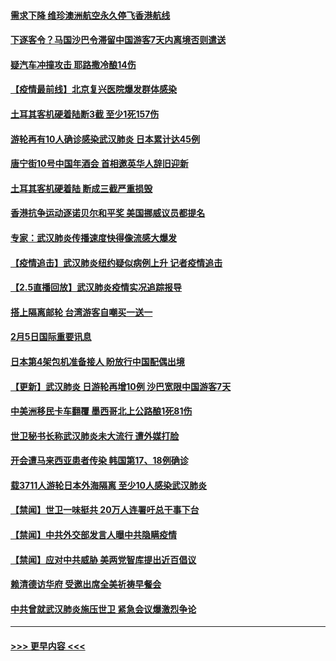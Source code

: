#### [需求下降 维珍澳洲航空永久停飞香港航线](../pages/prog202/a102770751.md?t=02061733) 
#### [下逐客令？马国沙巴令滞留中国游客7天内离境否则遣送](../pages/prog202/a102770640.md?t=02061733) 
#### [疑汽车冲撞攻击 耶路撒冷酿14伤](../pages/prog202/a102770586.md?t=02061733) 
#### [【疫情最前线】北京复兴医院爆发群体感染](../pages/prog202/a102770602.md?t=02061733) 
#### [土耳其客机硬着陆断3截 至少1死157伤](../pages/prog202/a102770508.md?t=02061733) 
#### [游轮再有10人确诊感染武汉肺炎 日本累计达45例](../pages/prog202/a102770476.md?t=02061733) 
#### [唐宁街10号中国年酒会 首相邀英华人辞旧迎新](../pages/prog202/a102770458.md?t=02061733) 
#### [土耳其客机硬着陆 断成三截严重损毁](../pages/prog202/a102770239.md?t=02061733) 
#### [香港抗争运动逐诺贝尔和平奖 美国挪威议员都提名](../pages/prog202/a102770390.md?t=02061733) 
#### [专家：武汉肺炎传播速度快得像流感大爆发](../pages/prog202/a102770132.md?t=02061733) 
#### [【疫情追击】武汉肺炎纽约疑似病例上升 记者疫情追击](../pages/prog202/a102770000.md?t=02061733) 
#### [【2.5直播回放】武汉肺炎疫情实况追踪报导](../pages/prog202/a102769913.md?t=02061733) 
#### [搭上隔离邮轮 台湾游客自嘲买一送一](../pages/prog202/a102769845.md?t=02061733) 
#### [2月5日国际重要讯息](../pages/prog202/a102769821.md?t=02061733) 
#### [日本第4架包机准备接人 盼放行中国配偶出境](../pages/prog202/a102769765.md?t=02061733) 
#### [【更新】武汉肺炎 日游轮再增10例 沙巴宽限中国游客7天](../pages/prog202/a102758911.md?t=02061733) 
#### [中美洲移民卡车翻覆 墨西哥北上公路酿1死81伤](../pages/prog202/a102769703.md?t=02061733) 
#### [世卫秘书长称武汉肺炎未大流行 遭外媒打脸](../pages/prog202/a102769679.md?t=02061733) 
#### [开会遭马来西亚患者传染 韩国第17、18例确诊](../pages/prog202/a102769600.md?t=02061733) 
#### [载3711人游轮日本外海隔离 至少10人感染武汉肺炎](../pages/prog202/a102769538.md?t=02061733) 
#### [【禁闻】世卫一味挺共 20万人连署吁总干事下台](../pages/prog202/a102769445.md?t=02061733) 
#### [【禁闻】中共外交部发言人曝中共隐瞒疫情](../pages/prog202/a102769400.md?t=02061733) 
#### [【禁闻】应对中共威胁 美两党智库提出近百倡议](../pages/prog202/a102769357.md?t=02061733) 
#### [赖清德访华府  受邀出席全美祈祷早餐会](../pages/prog202/a102769350.md?t=02061733) 
#### [中共曾就武汉肺炎施压世卫 紧急会议爆激烈争论](../pages/prog202/a102769312.md?t=02061733) 

----
#### [ >>> 更早内容 <<< ](../indexes/prog202-earlier.md)
